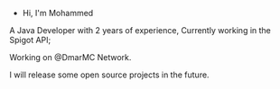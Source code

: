 - Hi, I'm Mohammed

A Java Developer with 2 years of experience, Currently working in the Spigot API;

Working on @DmarMC Network.

I will release some open source projects in the future.
